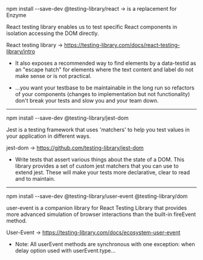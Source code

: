 npm install --save-dev @testing-library/react -> is a replacement for Enzyme

React testing library enables us to test specific React components in isolation accessing the DOM directly.

React testing library -> https://testing-library.com/docs/react-testing-library/intro

- It also exposes a recommended way to find elements by a data-testid as an "escape hatch" for elements where the text content and label do not make sense or is not practical.

- ...you want your testbase to be maintainable in the long run so refactors of your components (changes to implementation but not functionality) don't break your tests and slow you and your team down.

--------------------------------------------------------------------

npm install --save-dev @testing-library/jest-dom

Jest is a testing framework that uses 'matchers' to help you test values in your application in different ways.

jest-dom -> https://github.com/testing-library/jest-dom

- Write tests that assert various things about the state of a DOM. This library provides a set of custom jest matchers that you can use to extend jest. These will make your tests more declarative, clear to read and to maintain.

--------------------------------------------------------------------

npm install --save-dev @testing-library/user-event @testing-library/dom

user-event is a companion library for React Testing Library that provides more advanced simulation of browser interactions than the built-in fireEvent method.

User-Event -> https://testing-library.com/docs/ecosystem-user-event

- Note: All userEvent methods are synchronous with one exception: when delay option used with userEvent.type...